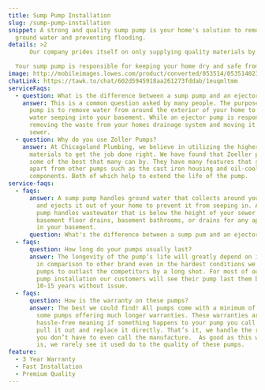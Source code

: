 ```yaml
---
title: Sump Pump Installation
slug: /sump-pump-installation
snippet: A strong and quality sump pump is your home's solution to removing
  ground water and preventing flooding.
details: >2
      Our company prides itself on only supplying quality materials by trusted brands! Our sump pumps are no exception to this philosophy. We primarily offer Zoller brand sump pumps in all sizes from 1/3 HP, 1/2 HP, and beyond. Zoller offers pumps with some of the highest and output capacities on the market. These pump's motors can stay cool and functional under the hardest conditions due to their encased oil system within the pump. The motor is controlled by a mechanical float directly attached, meaning no more failures and replacements of floats. All of these features are wrapped within a cast iron pump housing making the pump strong and durable. 

  Your sump pump is responsible for keeping your home dry and safe from flooding, you only deserve the best protection, and we are here to install it.
image: http://mobileimages.lowes.com/product/converted/053514/053514023607.jpg
chatLink: https://tawk.to/chat/602d5945918aa261273fddab/1euqmltmm
serviceFaqs:
  - question: What is the difference between a sump pump and an ejector pump?
    answer: This is a common question asked by many people. The purpose of the sump
      pump is to remove water from around the exterior of your home to prevent
      water seeping into your basement. While an ejector pump is responsible for
      removing the waste from your homes drainage system and moving it into a
      sewer.
  - question: Why do you use Zoller Pumps?
    answer: At Chicagoland Plumbing, we believe in utilizing the highest quality
      materials to get the job done right. We have found that Zoeller pumps are
      some of the best that many can by. They have many features that set them
      apart from other pumps such as the cast iron housing and oil-cooled
      components. Both of which help to extend the life of the pump.
service-faqs:
  - faqs:
      answer: A sump pump handles ground water that collects around your foundation
        and ejects it out of your home to prevent it from seeping in. An ejector
        pump handles wastewater that is below the height of your sewer such as,
        basement floor drains, basement bathrooms, or drains for any appliances
        in your basement.
      question: What's the difference between a sump pum and an ejector pump?
  - faqs:
      question: How long do your pumps usually last?
      answer: The longevity of the pump’s life will greatly depend on its usage, but
        in comparison to other brand even in the hardest conditions we find our
        pumps to outlast the competitors by a long shot. For most of our sump
        pump installation our customers will see their pump last them between
        10-15 years without issue.
  - faqs:
      question: How is the warranty on these pumps?
      answer: The best we could find! All pumps come with a minimum of 3 years, with
        some pumps offering much longer warranties. These warranties are truly
        hassle-free meaning if something happens to your pump you call us, we
        pull it out and replace it directly. That’s it, we handle the rest, so
        you don’t have to even call the manufacture.  As good as this warranty
        is, we rarely see it used do to the quality of these pumps.
feature:
  - 3 Year Warranty
  - Fast Installation
  - Premium Quality
---
```

